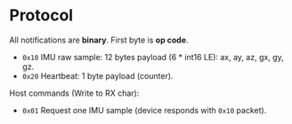 # Protocol

All notifications are **binary**. First byte is **op code**.

- `0x10` IMU raw sample: 12 bytes payload (6 * int16 LE): ax, ay, az, gx, gy, gz.
- `0x20` Heartbeat: 1 byte payload (counter).

Host commands (Write to RX char):

- `0x01` Request one IMU sample (device responds with `0x10` packet).
